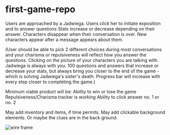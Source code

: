 # first-game-repo
Users are approached by a Jadwiega. 
Users click her to initiate exposition and to answer questions
Stats increase or decrease depending on their answer. 
Characters disappear when their conversation is over. 
New characters appear after a message appears about them. 

(User should be able to pick 2 different choices during most conversations and your charisma or repulsiveness  will reflect how you answer the questions.
Clicking on the picture of your characters you are talking with.
Jadwiega is always with you.
100 questions and answers that increase or decrease your stats, but always bring you closer to the end of the game - which is solving Jadwiega's sister's death.
Progress bar will increase with every step closer to completing the game.)

Minimum viable product will be:
Ability to win or lose the game
Repulsiveness/Charisma tracker is working
Ability to click answer no. 1 or no. 2

May add inventory and items, if time permits.
May add clickable background elements. Or maybe the clues are in the back ground.


![wire frame](https://i.imgur.com/V2xiFJk.jpg)
